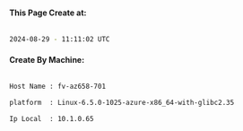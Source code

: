 
   
#### This Page Create at:

```bash

2024-08-29 - 11:11:02 UTC

```

#### Create By Machine:

```bash

Host Name : fv-az658-701

platform  : Linux-6.5.0-1025-azure-x86_64-with-glibc2.35

Ip Local  : 10.1.0.65

```

